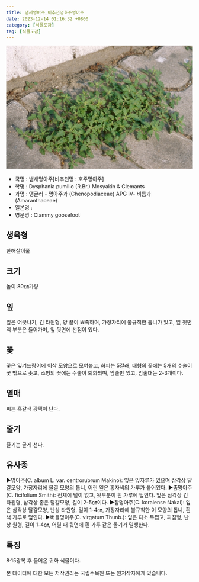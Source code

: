 ```yaml
---
title: 냄새명아주_비추천명호주명아주
date: 2023-12-14 01:16:32 +0800
category: [식물도감]
tag: [식물도감]
---
```




![냄새명아주[비추천명 : 호주명아주]](/assets/img/fileUpload/plants/basic/Chenopodiaceae/Chenopodium/1581/1581_1_th2.jpg)
- 국명 : 냄새명아주[비추천명 : 호주명아주]
- 학명 : Dysphania pumilio (R.Br.) Mosyakin & Clemants
- 과명 : 앵글러 - 명아주과 (Chenopodiaceae) APG Ⅳ- 비름과 (Amaranthaceae)
- 일본명 : 
- 영문명 : Clammy goosefoot


## 생육형
한해살이풀
## 크기
높이 80㎝가량
## 잎
잎은 어긋나기, 긴 타원형, 양 끝이 뾰족하며, 가장자리에 불규칙한 톱니가 있고, 잎 윗면 맥 부분은 들어가며, 잎 뒷면에 선점이 있다.
## 꽃
꽃은 잎겨드랑이에 이삭 모양으로 모여붙고, 화피는 5갈래, 대형의 꽃에는 5개의 수술이 꽃 밖으로 솟고, 소형의 꽃에는 수술이 퇴화되며, 암술만 있고, 암술대는 2-3개이다.
## 열매
씨는 흑갈색 광택이 난다.
## 줄기
줄기는 곧게 선다.
## 유사종
▶명아주(C. album L. var. centrorubrum Makino): 잎은 잎자루가 있으며 삼각상 달걀모양, 가장자리에 물결 모양의 톱니, 어린 잎은 홍자색의 가루가 붙어있다.
▶좀명아주(C. ficifolium Smith): 전체에 털이 없고, 윗부분이 흰 가루에 덮인다. 잎은 삼각상 긴 타원형, 삼각상 좁은 달걀모양, 길이 2-5㎝이다. 
▶참명아주(C. koraiense Nakai): 잎은 삼각상 달걀모양, 난상 타원형, 길이 1-4㎝, 가장자리에 불규칙한 이 모양의 톱니, 흰색 가루로 덮인다. 
▶버들명아주(C. virgatum Thunb.): 잎은 다소 두껍고, 피침형, 난상 원형, 길이 1-4㎝, 어릴 때 뒷면에 흰 가루 같은 돌기가 밀생한다.
## 특징
8·15광복 후 들어온 귀화 식물이다.






본 데이터에 대한 모든 저작권리는 국립수목원 또는 원저작자에게 있습니다.
